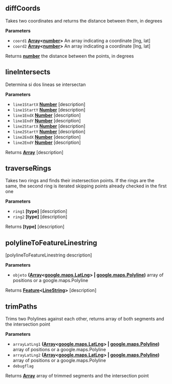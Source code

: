 <!-- Generated by documentation.js. Update this documentation by updating the source code. -->

## diffCoords

Takes two coordinates and returns the distance between them, in degrees

**Parameters**

-   `coord1` **[Array](https://developer.mozilla.org/en-US/docs/Web/JavaScript/Reference/Global_Objects/Array)&lt;[number](https://developer.mozilla.org/en-US/docs/Web/JavaScript/Reference/Global_Objects/Number)>** An array indicating a coordinate [lng, lat]
-   `coord2` **[Array](https://developer.mozilla.org/en-US/docs/Web/JavaScript/Reference/Global_Objects/Array)&lt;[number](https://developer.mozilla.org/en-US/docs/Web/JavaScript/Reference/Global_Objects/Number)>** An array indicating a coordinate [lng, lat]

Returns **[number](https://developer.mozilla.org/en-US/docs/Web/JavaScript/Reference/Global_Objects/Number)** the distance between the points, in degrees

## lineIntersects

Determina si dos lineas se intersectan

**Parameters**

-   `line1StartX` **[Number](https://developer.mozilla.org/en-US/docs/Web/JavaScript/Reference/Global_Objects/Number)** [description]
-   `line1StartY` **[Number](https://developer.mozilla.org/en-US/docs/Web/JavaScript/Reference/Global_Objects/Number)** [description]
-   `line1EndX` **[Number](https://developer.mozilla.org/en-US/docs/Web/JavaScript/Reference/Global_Objects/Number)** [description]
-   `line1EndY` **[Number](https://developer.mozilla.org/en-US/docs/Web/JavaScript/Reference/Global_Objects/Number)** [description]
-   `line2StartX` **[Number](https://developer.mozilla.org/en-US/docs/Web/JavaScript/Reference/Global_Objects/Number)** [description]
-   `line2StartY` **[Number](https://developer.mozilla.org/en-US/docs/Web/JavaScript/Reference/Global_Objects/Number)** [description]
-   `line2EndX` **[Number](https://developer.mozilla.org/en-US/docs/Web/JavaScript/Reference/Global_Objects/Number)** [description]
-   `line2EndY` **[Number](https://developer.mozilla.org/en-US/docs/Web/JavaScript/Reference/Global_Objects/Number)** [description]

Returns **[Array](https://developer.mozilla.org/en-US/docs/Web/JavaScript/Reference/Global_Objects/Array)** [description]

## traverseRings

Takes two rings and finds their instersection points. If the rings are the same, the second ring is iterated skipping points already checked in the first one

**Parameters**

-   `ring1` **\[type]** [description]
-   `ring2` **\[type]** [description]

Returns **\[type]** [description]

## polylineToFeatureLinestring

[polylineToFeatureLinestring description]

**Parameters**

-   `objeto` **([Array](https://developer.mozilla.org/en-US/docs/Web/JavaScript/Reference/Global_Objects/Array)&lt;[google.maps.LatLng](https://github.com/amenadiel/google-maps-documentation/blob/master/docs/LatLng.md)> | [google.maps.Polyline](https://github.com/amenadiel/google-maps-documentation/blob/master/docs/Polyline.md))** array of positions or a google.maps.Polyline

Returns **[Feature](http://geojson.org/geojson-spec.html#feature-objects)&lt;[LineString](http://geojson.org/geojson-spec.html#linestring)>** [description]

## trimPaths

Trims two Polylines against each other, returns array of both segments and the intersection point

**Parameters**

-   `arrayLatLng1` **([Array](https://developer.mozilla.org/en-US/docs/Web/JavaScript/Reference/Global_Objects/Array)&lt;[google.maps.LatLng](https://github.com/amenadiel/google-maps-documentation/blob/master/docs/LatLng.md)> | [google.maps.Polyline](https://github.com/amenadiel/google-maps-documentation/blob/master/docs/Polyline.md))** array of positions or a google.maps.Polyline
-   `arrayLatLng2` **([Array](https://developer.mozilla.org/en-US/docs/Web/JavaScript/Reference/Global_Objects/Array)&lt;[google.maps.LatLng](https://github.com/amenadiel/google-maps-documentation/blob/master/docs/LatLng.md)> | [google.maps.Polyline](https://github.com/amenadiel/google-maps-documentation/blob/master/docs/Polyline.md))** array of positions or a google.maps.Polyline
-   `debugflag`  

Returns **[Array](https://developer.mozilla.org/en-US/docs/Web/JavaScript/Reference/Global_Objects/Array)** array of trimmed segments and the intersection point
